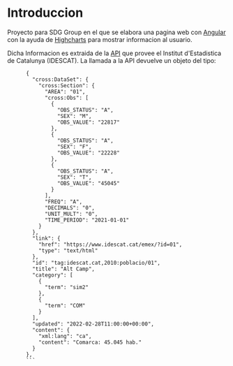 # Introduccion
Proyecto para SDG Group en el que se elabora una pagina web con [Angular](https://angular.io/) con la ayuda de [Highcharts](https://www.highcharts.com/) para mostrar informacion al usuario.

Dicha Informacion es extraida de la [API](https://www.idescat.cat/dev/api/) que provee el Institut d'Estadistica de Catalunya (IDESCAT). La llamada a la API devuelve un objeto del tipo:

```
      {
        "cross:DataSet": {
          "cross:Section": {
            "AREA": "01",
            "cross:Obs": [
              {
                "OBS_STATUS": "A",
                "SEX": "M",
                "OBS_VALUE": "22817"
              },
              {
                "OBS_STATUS": "A",
                "SEX": "F",
                "OBS_VALUE": "22228"
              },
              {
                "OBS_STATUS": "A",
                "SEX": "T",
                "OBS_VALUE": "45045"
              }
            ],
            "FREQ": "A",
            "DECIMALS": "0",
            "UNIT_MULT": "0",
            "TIME_PERIOD": "2021-01-01"
          }
        },
        "link": {
          "href": "https://www.idescat.cat/emex/?id=01",
          "type": "text/html"
        },
        "id": "tag:idescat.cat,2010:poblacio/01",
        "title": "Alt Camp",
        "category": [
          {
            "term": "sim2"
          },
          {
            "term": "COM"
          }
        ],
        "updated": "2022-02-28T11:00:00+00:00",
        "content": {
          "xml:lang": "ca",
          "content": "Comarca: 45.045 hab."
        }
      },
      ```

